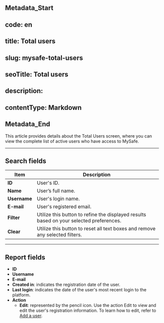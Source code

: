 ## Metadata_Start 
## code: en
## title: Total users 
## slug: mysafe-total-users 
## seoTitle: Total users 
## description:  
## contentType: Markdown 
## Metadata_End
This article provides details about the Total Users screen, where you can view the complete list of active users who have access to MySafe.

* * *


## Search fields

**Item**|**Description**
|---|---|
**ID**|User's ID.
**Name**|User’s full name.
**Username**|User's login name.
**E-mail**|User's registered email.
**Filter**|Utilize this button to refine the displayed results based on your selected preferences.
**Clear**| Utilize this button to reset all text boxes and remove any selected filters.
***

## Report fields

* **ID**
* **Username**
* **E-mail**
* **Created in**: indicates the registration date of the user.
* **Last login**: indicates the date of the user's most recent login to the platform.
* **Action**
    * **Edit**: represented by the pencil icon. Use the action Edit to view and edit the user's registration information. To learn how to edit, refer to [Add a user](/v3-32/docs/user-management-add-system-administrator).
